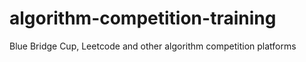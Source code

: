 # algorithm-competition-training
Blue Bridge Cup, Leetcode and other algorithm competition platforms
